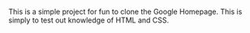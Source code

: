 This is a simple project for fun to clone the Google Homepage. 
This is simply to test out knowledge of HTML and CSS. 